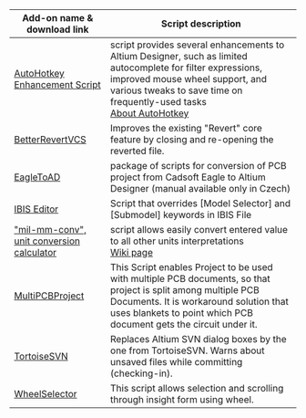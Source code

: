 Add-on name & download link | Script description
--- | ---
[AutoHotkey Enhancement Script](https://altium-designer-addons.github.io/DownGit/#/home?url=https://github.com/Altium-Designer-addons/scripts-libraries/tree/master/Scripts+-+Misc/AutoHotkey+Enhancement+Script) | script provides several enhancements to Altium Designer, such as limited autocomplete for filter expressions, improved mouse wheel support, and various tweaks to save time on frequently-used tasks<br>[About AutoHotkey](https://github.com/Altium-Designer-addons/scripts-libraries/wiki/AutoHotkey)
[BetterRevertVCS](https://altium-designer-addons.github.io/DownGit/#/home?url=https://github.com/Altium-Designer-addons/scripts-libraries/tree/master/Scripts+-+Misc/BetterRevertVCS) | Improves the existing "Revert" core feature by closing and re-opening the reverted file.
[EagleToAD](https://altium-designer-addons.github.io/DownGit/#/home?url=https://github.com/Altium-Designer-addons/scripts-libraries/tree/master/Scripts+-+Misc/EagleToAD) | package of scripts for conversion of PCB project from Cadsoft Eagle to Altium Designer (manual available only in Czech)
[IBIS Editor](https://altium-designer-addons.github.io/DownGit/#/home?url=https://github.com/Altium-Designer-addons/scripts-libraries/tree/master/Scripts+-+Misc/IBIS+Editor) | Script that overrides [Model Selector] and [Submodel] keywords in IBIS File
["mil-mm-conv", unit conversion calculator](https://altium-designer-addons.github.io/DownGit/#/home?url=https://github.com/Altium-Designer-addons/scripts-libraries/tree/master/Scripts+-+Misc/mil-mm-conv) | script allows easily convert entered value to all other units interpretations<br>[Wiki page](https://github.com/Altium-Designer-addons/scripts-libraries/wiki/mil_mm_conv)
[MultiPCBProject](https://altium-designer-addons.github.io/DownGit/#/home?url=https://github.com/Altium-Designer-addons/scripts-libraries/tree/master/Scripts+-+Misc/MultiPCBProject) | This Script enables Project to be used with multiple PCB documents, so that project is split among multiple PCB Documents. It is workaround solution that uses blankets to point which PCB document gets the circuit under it.
[TortoiseSVN](https://altium-designer-addons.github.io/DownGit/#/home?url=https://github.com/Altium-Designer-addons/scripts-libraries/tree/master/Scripts+-+Misc/TortoiseSVN) | Replaces Altium SVN dialog boxes by the one from TortoiseSVN. Warns about unsaved files while committing (checking-in).
[WheelSelector](https://altium-designer-addons.github.io/DownGit/#/home?url=https://github.com/Altium-Designer-addons/scripts-libraries/tree/master/Scripts+-+Misc/WheelSelector) | This script allows selection and scrolling through insight form using wheel.
